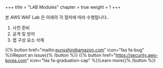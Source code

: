 +++
title = "LAB Modules"
chapter = true
weight = 1
+++

본 AWS WAF Lab 은 아래의 각 절차에 따라 수행됩니다..

1. 사전 준비
2. 공격 및 방어
3. 랩 구성 요소 삭제

{{% button href="mailto:eunsshin@amazon.com" icon="fas fa-bug" %}}Report an issue{{% /button %}}
{{% button href="https://security.aws-korea.com" icon="fas fa-graduation-cap" %}}Learn more{{% /button %}}